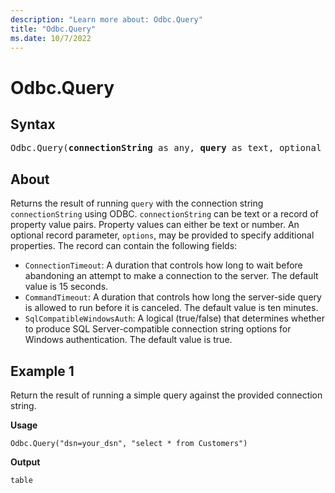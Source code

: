 ```yaml
---
description: "Learn more about: Odbc.Query"
title: "Odbc.Query"
ms.date: 10/7/2022
---
```

# Odbc.Query

## Syntax

<pre>
Odbc.Query(<b>connectionString</b> as any, <b>query</b> as text, optional <b>options</b> as nullable record) as table
</pre>

## About

Returns the result of running `query` with the connection string `connectionString` using ODBC. `connectionString` can be text or a record of property value pairs. Property values can either be text or number. An optional record parameter, `options`, may be provided to specify additional properties. The record can contain the following fields:

* `ConnectionTimeout`: A duration that controls how long to wait before abandoning an attempt to make a connection to the server. The default value is 15 seconds.
* `CommandTimeout`: A duration that controls how long the server-side query is allowed to run before it is canceled. The default value is ten minutes.
* `SqlCompatibleWindowsAuth`: A logical (true/false) that determines whether to produce SQL Server-compatible connection string options for Windows authentication. The default value is true.

## Example 1

Return the result of running a simple query against the provided connection string.

**Usage**

```powerquery-m
Odbc.Query("dsn=your_dsn", "select * from Customers")
```

**Output**

```powerquery-m
table
```
